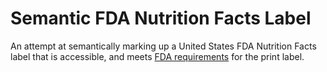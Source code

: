 # Semantic FDA Nutrition Facts Label

An attempt at semantically marking up a United States FDA Nutrition Facts label that is accessible, and meets [FDA requirements](https://www.fda.gov/food/food-labeling-nutrition/changes-nutrition-facts-label) for the print label.
